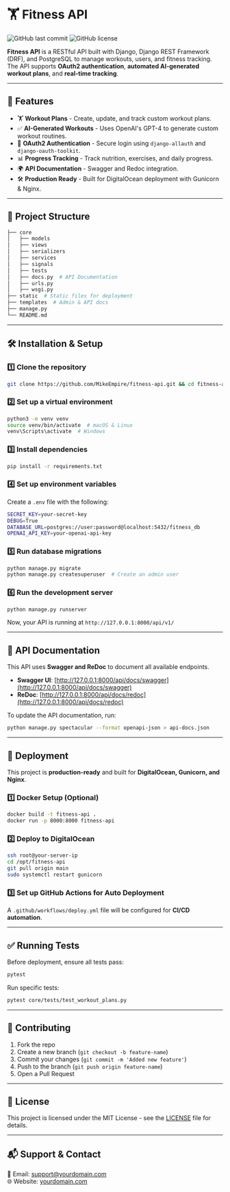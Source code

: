 # 🏋️ Fitness API

![GitHub last commit](https://img.shields.io/github/last-commit/MikeEmpire/fitness-api)
![GitHub license](https://img.shields.io/github/license/MikeEmpire/fitness-api)

**Fitness API** is a RESTful API built with Django, Django REST Framework (DRF), and PostgreSQL to manage workouts, users, and fitness tracking. The API supports **OAuth2 authentication**, **automated AI-generated workout plans**, and **real-time tracking**.

---

## 🚀 Features

- 🏋️ **Workout Plans** - Create, update, and track custom workout plans.
- ✅ **AI-Generated Workouts** - Uses OpenAI's GPT-4 to generate custom workout routines.
- 🔑 **OAuth2 Authentication** - Secure login using `django-allauth` and `django-oauth-toolkit`.
- 📊 **Progress Tracking** - Track nutrition, exercises, and daily progress.
- 🌍 **API Documentation** - Swagger and Redoc integration.
- 🛠 **Production Ready** - Built for DigitalOcean deployment with Gunicorn & Nginx.

---

## 📂 Project Structure

```bash
├── core
│   ├── models
│   ├── views
│   ├── serializers
│   ├── services
│   ├── signals
│   ├── tests
│   ├── docs.py  # API Documentation
│   ├── urls.py
│   ├── wsgi.py
├── static  # Static files for deployment
├── templates  # Admin & API docs
├── manage.py
└── README.md
```

---

## 🛠 Installation & Setup

### **1️⃣ Clone the repository**

```bash
git clone https://github.com/MikeEmpire/fitness-api.git && cd fitness-api
```

### **2️⃣ Set up a virtual environment**

```bash
python3 -m venv venv
source venv/bin/activate  # macOS & Linux
venv\Scripts\activate  # Windows
```

### **3️⃣ Install dependencies**

```bash
pip install -r requirements.txt
```

### **4️⃣ Set up environment variables**

Create a `.env` file with the following:

```bash
SECRET_KEY=your-secret-key
DEBUG=True
DATABASE_URL=postgres://user:password@localhost:5432/fitness_db
OPENAI_API_KEY=your-openai-api-key
```

### **5️⃣ Run database migrations**

```bash
python manage.py migrate
python manage.py createsuperuser  # Create an admin user
```

### **6️⃣ Run the development server**

```bash
python manage.py runserver
```

Now, your API is running at `http://127.0.0.1:8000/api/v1/`

---

## 📜 API Documentation

This API uses **Swagger and ReDoc** to document all available endpoints.

- **Swagger UI**: [http://127.0.0.1:8000/api/docs/swagger](http://127.0.0.1:8000/api/docs/swagger)
- **ReDoc**: [http://127.0.0.1:8000/api/docs/redoc](http://127.0.0.1:8000/api/docs/redoc)

To update the API documentation, run:

```bash
python manage.py spectacular --format openapi-json > api-docs.json
```

---

## 🚀 Deployment

This project is **production-ready** and built for **DigitalOcean, Gunicorn, and Nginx**.

### **1️⃣ Docker Setup (Optional)**

```bash
docker build -t fitness-api .
docker run -p 8000:8000 fitness-api
```

### **2️⃣ Deploy to DigitalOcean**

```bash
ssh root@your-server-ip
cd /opt/fitness-api
git pull origin main
sudo systemctl restart gunicorn
```

### **3️⃣ Set up GitHub Actions for Auto Deployment**

A `.github/workflows/deploy.yml` file will be configured for **CI/CD automation**.

---

## ✅ Running Tests

Before deployment, ensure all tests pass:

```bash
pytest
```

Run specific tests:

```bash
pytest core/tests/test_workout_plans.py
```

---

## 🤝 Contributing

1. Fork the repo
2. Create a new branch (`git checkout -b feature-name`)
3. Commit your changes (`git commit -m 'Added new feature'`)
4. Push to the branch (`git push origin feature-name`)
5. Open a Pull Request

---

## 📄 License

This project is licensed under the MIT License - see the [LICENSE](LICENSE) file for details.

---

## 📬 Support & Contact

📧 Email: <support@yourdomain.com>  
🌐 Website: [yourdomain.com](https://yourdomain.com)
